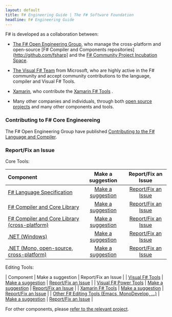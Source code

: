 ```yaml
---
layout: default
title: F# Engineering Guide | The F# Software Foundation
headline: F# Engineering Guide
---
```


F# is developed as a collaboration between:

* [The F# Open Engineering Group](http://fsharp.github.io/), who
  manage the cross-platform and open-source [F# Compiler and Components repositories](http://github.com/fsharp] and 
  the [F# Community Project Incubation Space](http://github.com/fsprojects).

* [The Visual F# Team](http://blogs.msdn.com/b/fsharpteam/) from Microsoft, who are highly 
  active in the F# community and accept community contributions to the language, compiler and Visual F# Tools. 

* [Xamarin](http://xamarin.com), who contribute the [Xamarin F# Tools](http://developer.xamarin.com/guides/cross-platform/fsharp/fsharp_support_overview/) .

* Many other companies and individuals, through both [open source projects](http://fsharp.org/community/projects/) 
  and many other components and tools.

  
### Contributing to F# Core Engineereing

The F# Open Engineering Group have published [Contributing to the F# Language and Compiler](http://fsharp.github.io/2014/06/18/fsharp-contributions.html).  

### Report/Fix an Issue

Core Tools:

| Component           | Make a suggestion   | Report/Fix an Issue |
|:--------------------|:-------------------:|:----------------------------------:|
| [F# Language Specification](http://fsharp.org/specs/language-spec/)               |  [Make a suggestion](https://fslang.uservoice.com/forums/245727-f-language)     |    [Report/Fix an Issue](http://fsharp.org/specs/language-spec/)      |   
| [F# Compiler and Core Library](http://visualfsharp.codeplex.com)                  |  [Make a suggestion](https://fslang.uservoice.com/forums/245727-f-language)     |   [Report/Fix an Issue](http://visualfsharp.codeplex.com) |
| [F# Compiler and Core Library (cross-platform)](http://github.com/fsharp/fsharp)  |  [Make a suggestion](https://fslang.uservoice.com/forums/245727-f-language)     |   [Report/Fix an Issue](http://github.com/fsharp/fsharp) |
| [.NET (Windows)](http://www.microsoft.com/net)  |  [Make a suggestion](http://visualstudio.uservoice.com/forums/121579-visual-studio/category/31481-net)     |   [Report/Fix an Issue](http://connect.microsoft.com/visualstudio) |
| [.NET (Mono, open-source, cross-platform)](http://www.mono-project.com/)  |  [Make a suggestion](http://www.mono-project.com/community/)     |   [Report/Fix an Issue](http://www.mono-project.com/community/) |

Editing Tools:

| Component           | Make a suggestion   | Report/Fix an Issue |
| [Visual F# Tools](http://visualfsharp.codeplex.com)               |  [Make a suggestion](http://visualstudio.uservoice.com/forums/121579-visual-studio/category/30935-languages-f-tools)     |   [Report/Fix an Issue](http://visualfsharp.codeplex.com) |
| [Visual F# Power Tools](http://fsprojects.github.io/VisualFSharpPowerTools/)   |  [Make a suggestion](http://vfpt.uservoice.com/)     |   [Report/Fix an Issue](https://github.com/fsprojects/VisualFSharpPowerTools/) |
| [Xamarin F# Tools](http://developer.xamarin.com/guides/cross-platform/fsharp/fsharp_support_overview/)  |  [Make a suggestion](http://fsharpbinding.uservoice.com/)     |   [Report/Fix an Issue](http://fsharp.github.io/fsharpbinding/) |
| [Other F# Editing Tools (Emacs, MonoDevelop, ...)](http://fsharp.github.io/fsharpbinding/)  |  [Make a suggestion](http://fsharpbinding.uservoice.com/)     |   [Report/Fix an Issue](http://fsharp.github.io/fsharpbinding/) |

For other components, please [refer to the relevant project](http://fsharp.org/community/projects).

